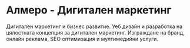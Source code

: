 # Алмеро - Дигитален маркетинг
Дигитален маркетинг и бизнес развитие. Уеб дизайн и разработка на цялостната концепция за дигитален маркетинг. Изграждане на бранд, онлайн реклама, SEO оптимизация и мултимедийни услуги.
